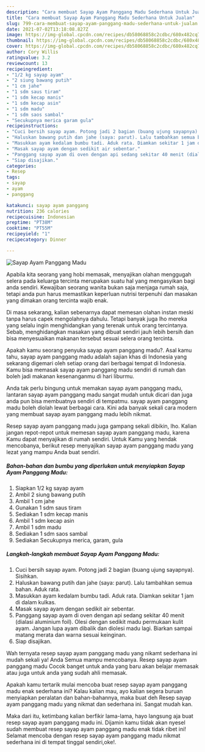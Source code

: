 ```yaml
---
description: "Cara membuat Sayap Ayam Panggang Madu Sederhana Untuk Jualan"
title: "Cara membuat Sayap Ayam Panggang Madu Sederhana Untuk Jualan"
slug: 799-cara-membuat-sayap-ayam-panggang-madu-sederhana-untuk-jualan
date: 2021-07-02T13:18:08.827Z
image: https://img-global.cpcdn.com/recipes/db58068858c2cdbc/680x482cq70/sayap-ayam-panggang-madu-foto-resep-utama.jpg
thumbnail: https://img-global.cpcdn.com/recipes/db58068858c2cdbc/680x482cq70/sayap-ayam-panggang-madu-foto-resep-utama.jpg
cover: https://img-global.cpcdn.com/recipes/db58068858c2cdbc/680x482cq70/sayap-ayam-panggang-madu-foto-resep-utama.jpg
author: Cory Willis
ratingvalue: 3.2
reviewcount: 13
recipeingredient:
- "1/2 kg sayap ayam"
- "2 siung bawang putih"
- "1 cm jahe"
- "1 sdm saus tiram"
- "1 sdm kecap manis"
- "1 sdm kecap asin"
- "1 sdm madu"
- "1 sdm saos sambal"
- "Secukupnya merica garam gula"
recipeinstructions:
- "Cuci bersih sayap ayam. Potong jadi 2 bagian (buang ujung sayapnya). Sisihkan."
- "Haluskan bawang putih dan jahe (saya: parut). Lalu tambahkan semua bahan. Aduk rata."
- "Masukkan ayam kedalam bumbu tadi. Aduk rata. Diamkan sekitar 1 jam di dalam kulkas."
- "Masak sayap ayam dengan sedikit air sebentar."
- "Panggang sayap ayam di oven dengan api sedang sekitar 40 menit (dialasi aluminium foil). Olesi dengan sedikit madu permukaan kulit ayam. Jangan lupa ayam dibalik dan diolesi madu lagi. Biarkan sampai matang merata dan warna sesuai keinginan."
- "Siap disajikan."
categories:
- Resep
tags:
- sayap
- ayam
- panggang

katakunci: sayap ayam panggang 
nutrition: 236 calories
recipecuisine: Indonesian
preptime: "PT38M"
cooktime: "PT55M"
recipeyield: "1"
recipecategory: Dinner

---
```



![Sayap Ayam Panggang Madu](https://img-global.cpcdn.com/recipes/db58068858c2cdbc/680x482cq70/sayap-ayam-panggang-madu-foto-resep-utama.jpg)

Apabila kita seorang yang hobi memasak, menyajikan olahan menggugah selera pada keluarga tercinta merupakan suatu hal yang mengasyikan bagi anda sendiri. Kewajiban seorang  wanita bukan saja menjaga rumah saja, tetapi anda pun harus memastikan keperluan nutrisi terpenuhi dan masakan yang dimakan orang tercinta wajib enak.

Di masa  sekarang, kalian sebenarnya dapat memesan olahan instan meski tanpa harus capek mengolahnya dahulu. Tetapi banyak juga lho mereka yang selalu ingin menghidangkan yang terenak untuk orang tercintanya. Sebab, menghidangkan masakan yang dibuat sendiri jauh lebih bersih dan bisa menyesuaikan makanan tersebut sesuai selera orang tercinta. 



Apakah kamu seorang penyuka sayap ayam panggang madu?. Asal kamu tahu, sayap ayam panggang madu adalah sajian khas di Indonesia yang sekarang digemari oleh setiap orang dari berbagai tempat di Indonesia. Kamu bisa memasak sayap ayam panggang madu sendiri di rumah dan boleh jadi makanan kesenanganmu di hari liburmu.

Anda tak perlu bingung untuk memakan sayap ayam panggang madu, lantaran sayap ayam panggang madu sangat mudah untuk dicari dan juga anda pun bisa membuatnya sendiri di tempatmu. sayap ayam panggang madu boleh diolah lewat berbagai cara. Kini ada banyak sekali cara modern yang membuat sayap ayam panggang madu lebih nikmat.

Resep sayap ayam panggang madu juga gampang sekali dibikin, lho. Kalian jangan repot-repot untuk memesan sayap ayam panggang madu, karena Kamu dapat menyajikan di rumah sendiri. Untuk Kamu yang hendak mencobanya, berikut resep menyajikan sayap ayam panggang madu yang lezat yang mampu Anda buat sendiri.

<!--inarticleads1-->

##### Bahan-bahan dan bumbu yang diperlukan untuk menyiapkan Sayap Ayam Panggang Madu:

1. Siapkan 1/2 kg sayap ayam
1. Ambil 2 siung bawang putih
1. Ambil 1 cm jahe
1. Gunakan 1 sdm saus tiram
1. Sediakan 1 sdm kecap manis
1. Ambil 1 sdm kecap asin
1. Ambil 1 sdm madu
1. Sediakan 1 sdm saos sambal
1. Sediakan Secukupnya merica, garam, gula




<!--inarticleads2-->

##### Langkah-langkah membuat Sayap Ayam Panggang Madu:

1. Cuci bersih sayap ayam. Potong jadi 2 bagian (buang ujung sayapnya). Sisihkan.
1. Haluskan bawang putih dan jahe (saya: parut). Lalu tambahkan semua bahan. Aduk rata.
1. Masukkan ayam kedalam bumbu tadi. Aduk rata. Diamkan sekitar 1 jam di dalam kulkas.
1. Masak sayap ayam dengan sedikit air sebentar.
1. Panggang sayap ayam di oven dengan api sedang sekitar 40 menit (dialasi aluminium foil). Olesi dengan sedikit madu permukaan kulit ayam. Jangan lupa ayam dibalik dan diolesi madu lagi. Biarkan sampai matang merata dan warna sesuai keinginan.
1. Siap disajikan.




Wah ternyata resep sayap ayam panggang madu yang nikamt sederhana ini mudah sekali ya! Anda Semua mampu mencobanya. Resep sayap ayam panggang madu Cocok banget untuk anda yang baru akan belajar memasak atau juga untuk anda yang sudah ahli memasak.

Apakah kamu tertarik mulai mencoba buat resep sayap ayam panggang madu enak sederhana ini? Kalau kalian mau, ayo kalian segera buruan menyiapkan peralatan dan bahan-bahannya, maka buat deh Resep sayap ayam panggang madu yang nikmat dan sederhana ini. Sangat mudah kan. 

Maka dari itu, ketimbang kalian berfikir lama-lama, hayo langsung aja buat resep sayap ayam panggang madu ini. Dijamin kamu tiidak akan nyesel sudah membuat resep sayap ayam panggang madu enak tidak ribet ini! Selamat mencoba dengan resep sayap ayam panggang madu nikmat sederhana ini di tempat tinggal sendiri,oke!.

